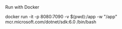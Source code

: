 Run with Docker  

docker run -it -p 8080:7090 -v $(pwd):/app -w "/app" mcr.microsoft.com/dotnet/sdk:6.0 /bin/bash

